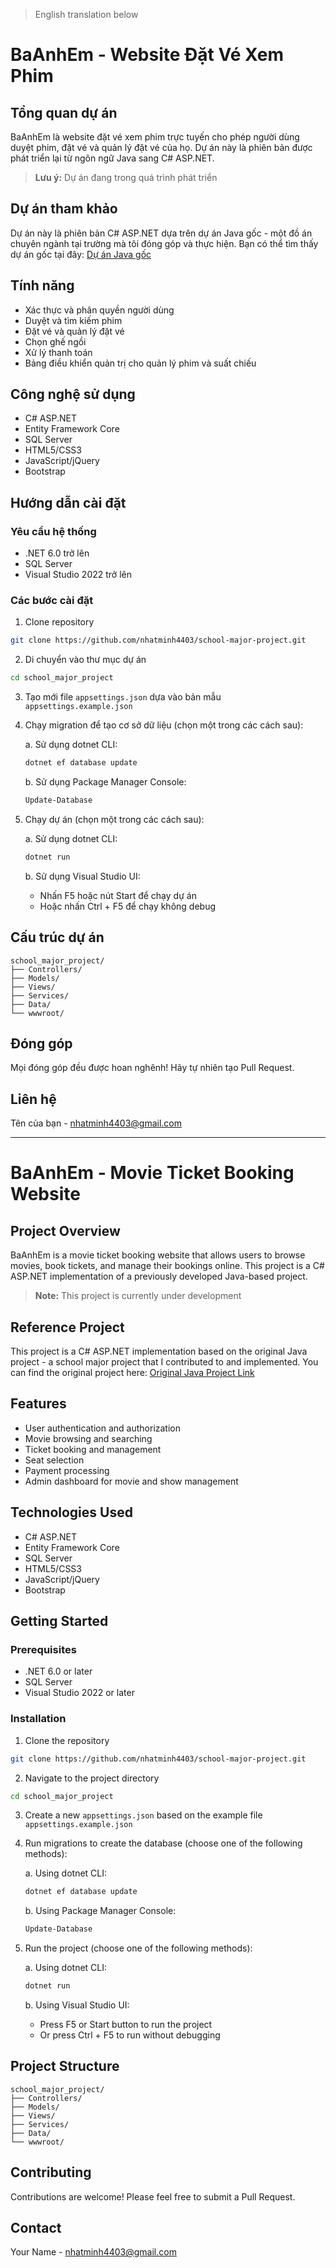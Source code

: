 > English translation below

# BaAnhEm - Website Đặt Vé Xem Phim

## Tổng quan dự án
BaAnhEm là website đặt vé xem phim trực tuyến cho phép người dùng duyệt phim, đặt vé và quản lý đặt vé của họ. Dự án này là phiên bản được phát triển lại từ ngôn ngữ Java sang C# ASP.NET.

> **Lưu ý:** Dự án đang trong quá trình phát triển  

## Dự án tham khảo
Dự án này là phiên bản C# ASP.NET dựa trên dự án Java gốc - một đồ án chuyên ngành tại trường mà tôi đóng góp và thực hiện. Bạn có thể tìm thấy dự án gốc tại đây:
[Dự án Java gốc](https://github.com/baobui166/Ba-Anh-Em-Movies)

## Tính năng
- Xác thực và phân quyền người dùng
- Duyệt và tìm kiếm phim
- Đặt vé và quản lý đặt vé
- Chọn ghế ngồi
- Xử lý thanh toán
- Bảng điều khiển quản trị cho quản lý phim và suất chiếu

## Công nghệ sử dụng
- C# ASP.NET
- Entity Framework Core
- SQL Server
- HTML5/CSS3
- JavaScript/jQuery
- Bootstrap

## Hướng dẫn cài đặt

### Yêu cầu hệ thống
- .NET 6.0 trở lên
- SQL Server
- Visual Studio 2022 trở lên

### Các bước cài đặt
1. Clone repository
```bash
git clone https://github.com/nhatminh4403/school-major-project.git
```

2. Di chuyển vào thư mục dự án
```bash
cd school_major_project
```

3. Tạo mới file `appsettings.json` dựa vào bản mẫu `appsettings.example.json`

4. Chạy migration để tạo cơ sở dữ liệu (chọn một trong các cách sau):

   a. Sử dụng dotnet CLI:
   ```bash
   dotnet ef database update
   ```

   b. Sử dụng Package Manager Console:
   ```powershell
   Update-Database
   ```

5. Chạy dự án (chọn một trong các cách sau):

   a. Sử dụng dotnet CLI:
   ```bash
   dotnet run
   ```

   b. Sử dụng Visual Studio UI:
   - Nhấn F5 hoặc nút Start để chạy dự án
   - Hoặc nhấn Ctrl + F5 để chạy không debug

## Cấu trúc dự án
```
school_major_project/
├── Controllers/
├── Models/
├── Views/
├── Services/
├── Data/
└── wwwroot/
```

## Đóng góp
Mọi đóng góp đều được hoan nghênh! Hãy tự nhiên tạo Pull Request.

## Liên hệ
Tên của bạn - nhatminh4403@gmail.com

---

# BaAnhEm - Movie Ticket Booking Website

## Project Overview
BaAnhEm is a movie ticket booking website that allows users to browse movies, book tickets, and manage their bookings online. This project is a C# ASP.NET implementation of a previously developed Java-based project.

> **Note:** This project is currently under development

## Reference Project
This project is a C# ASP.NET implementation based on the original Java project - a school major project that I contributed to and implemented. You can find the original project here:
[Original Java Project Link](https://github.com/baobui166/Ba-Anh-Em-Movies)

## Features
- User authentication and authorization
- Movie browsing and searching
- Ticket booking and management
- Seat selection
- Payment processing
- Admin dashboard for movie and show management

## Technologies Used
- C# ASP.NET
- Entity Framework Core
- SQL Server
- HTML5/CSS3
- JavaScript/jQuery
- Bootstrap

## Getting Started

### Prerequisites
- .NET 6.0 or later
- SQL Server
- Visual Studio 2022 or later

### Installation
1. Clone the repository
```bash
git clone https://github.com/nhatminh4403/school-major-project.git
```

2. Navigate to the project directory
```bash
cd school_major_project
```

3. Create a new `appsettings.json` based on the example file `appsettings.example.json`

4. Run migrations to create the database (choose one of the following methods):

   a. Using dotnet CLI:
   ```bash
   dotnet ef database update
   ```

   b. Using Package Manager Console:
   ```powershell
   Update-Database
   ```

5. Run the project (choose one of the following methods):

   a. Using dotnet CLI:
   ```bash
   dotnet run
   ```

   b. Using Visual Studio UI:
   - Press F5 or Start button to run the project
   - Or press Ctrl + F5 to run without debugging

## Project Structure
```
school_major_project/
├── Controllers/
├── Models/
├── Views/
├── Services/
├── Data/
└── wwwroot/
```

## Contributing
Contributions are welcome! Please feel free to submit a Pull Request.

## Contact
Your Name - nhatminh4403@gmail.com
